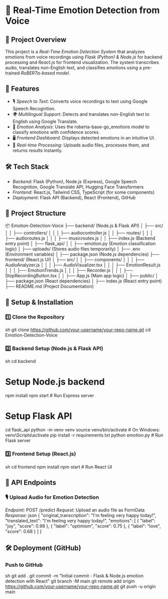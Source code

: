 # 🎤 Real-Time Emotion Detection from Voice

## 📌 Project Overview
This project is a *Real-Time Emotion Detection System* that analyzes emotions from voice recordings using *Flask (Python) & Node.js* for backend processing and *React.js* for frontend visualization. The system transcribes audio, translates non-English text, and classifies emotions using a pre-trained *RoBERTa-based model*.

## 🚀 Features
- 🎙 *Speech to Text*: Converts voice recordings to text using Google Speech Recognition.
- 🌍 *Multilingual Support*: Detects and translates non-English text to English using Google Translate.
- 🤖 *Emotion Analysis*: Uses the roberta-base-go_emotions model to classify emotions with confidence scores.
- 🖥 *Frontend Dashboard*: Displays detected emotions in an intuitive UI.
- 🔄 *Real-time Processing*: Uploads audio files, processes them, and returns results instantly.

## 🛠 Tech Stack
- *Backend*: Flask (Python), Node.js (Express), Google Speech Recognition, Google Translate API, Hugging Face Transformers
- *Frontend*: React.js, Tailwind CSS, TypeScript (for some components)
- *Deployment*: Flask API (Backend), React (Frontend), GitHub

## 📂 Project Structure

📦 Emotion-Detection-Voice
├── backend/ (Node.js & Flask API)
│   ├── src/
│   │   ├── controllers/
│   │   │   ├── audiocontroller.js
│   │   ├── routes/
│   │   │   ├── audioroutes.js
│   │   │   ├── musicroutes.js
│   │   ├── index.js (Backend entry point)
│   ├── flask_api/
│   │   ├── emotion.py (Emotion classification logic)
│   ├── uploads/ (Stores audio files temporarily)
│   ├── .env (Environment variables)
│   ├── package.json (Node.js dependencies)
├── frontend/ (React.js UI)
│   ├── src/
│   │   ├── components/
│   │   │   ├── AudioAnalyzer.js
│   │   │   ├── AudioVisualizer.tsx
│   │   │   ├── EmotionResult.js
│   │   │   ├── EmotionTrends.js
│   │   │   ├── Recorder.js
│   │   │   ├── StopRecordingButton.tsx
│   │   ├── App.js (Main app logic)
│   ├── public/
│   ├── package.json (React dependencies)
│   ├── index.js (React entry point)
├── README.md (Project Documentation)


## 🔧 Setup & Installation
### 1️⃣ Clone the Repository
sh
git clone https://github.com/your-username/your-repo-name.git
cd Emotion-Detection-Voice


### 2️⃣ Backend Setup (Node.js & Flask API)
sh
cd backend
# Setup Node.js backend
npm install
npm start  # Run Express server

# Setup Flask API
cd flask_api
python -m venv venv
source venv/bin/activate  # On Windows: venv\Scripts\activate
pip install -r requirements.txt
python emotion.py  # Run Flask server


### 3️⃣ Frontend Setup (React.js)
sh
cd frontend
npm install
npm start  # Run React UI


## 🎯 API Endpoints
### 🎙 Upload Audio for Emotion Detection
*Endpoint:* POST /predict
*Request:* Upload an audio file as FormData
*Response:*
json
{
  "original_transcription": "I'm feeling very happy today!",
  "translated_text": "I'm feeling very happy today!",
  "emotions": [
    { "label": "joy", "score": 0.98 },
    { "label": "optimism", "score": 0.75 },
    { "label": "love", "score": 0.68 }
  ]
}


## 🛠 Deployment (GitHub)
### Push to GitHub
sh
git add .
git commit -m "Initial commit - Flask & Node.js emotion detection with React"
git branch -M main
git remote add origin https://github.com/your-username/your-repo-name.git
git push -u origin main


